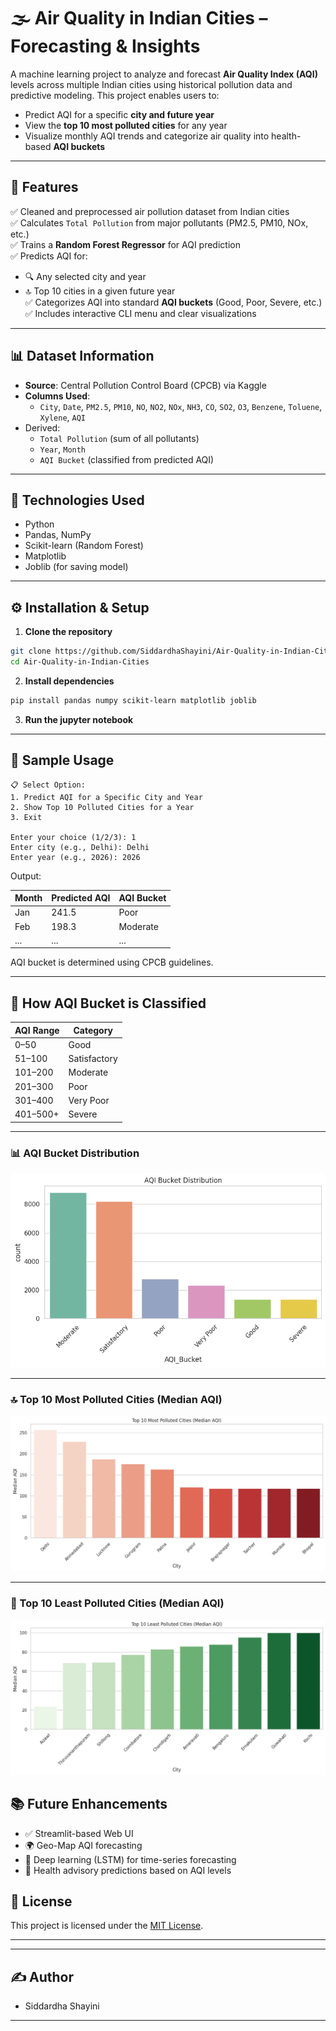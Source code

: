 # 🌫️ Air Quality in Indian Cities – Forecasting & Insights 

A machine learning project to analyze and forecast **Air Quality Index (AQI)** levels across multiple Indian cities using historical pollution data and predictive modeling. This project enables users to:
- Predict AQI for a specific **city and future year**
- View the **top 10 most polluted cities** for any year
- Visualize monthly AQI trends and categorize air quality into health-based **AQI buckets**

---

## 📌 Features

✅ Cleaned and preprocessed air pollution dataset from Indian cities  
✅ Calculates `Total Pollution` from major pollutants (PM2.5, PM10, NOx, etc.)  
✅ Trains a **Random Forest Regressor** for AQI prediction  
✅ Predicts AQI for:
- 🔍 Any selected city and year
- 🔝 Top 10 cities in a given future year  
✅ Categorizes AQI into standard **AQI buckets** (Good, Poor, Severe, etc.)  
✅ Includes interactive CLI menu and clear visualizations

---

## 📊 Dataset Information

- **Source**: Central Pollution Control Board (CPCB) via Kaggle  
- **Columns Used**:
  - `City`, `Date`, `PM2.5`, `PM10`, `NO`, `NO2`, `NOx`, `NH3`, `CO`, `SO2`, `O3`, `Benzene`, `Toluene`, `Xylene`, `AQI`
- Derived:
  - `Total Pollution` (sum of all pollutants)
  - `Year`, `Month`
  - `AQI Bucket` (classified from predicted AQI)

---

## 🧠 Technologies Used

- Python
- Pandas, NumPy
- Scikit-learn (Random Forest)
- Matplotlib
- Joblib (for saving model)

---

## ⚙️ Installation & Setup

1. **Clone the repository**
```bash
git clone https://github.com/SiddardhaShayini/Air-Quality-in-Indian-Cities.git
cd Air-Quality-in-Indian-Cities
````

2. **Install dependencies**

```bash
pip install pandas numpy scikit-learn matplotlib joblib
```

3. **Run the jupyter notebook**

---

## 🧪 Sample Usage

```
📋 Select Option:
1. Predict AQI for a Specific City and Year
2. Show Top 10 Polluted Cities for a Year
3. Exit

Enter your choice (1/2/3): 1
Enter city (e.g., Delhi): Delhi
Enter year (e.g., 2026): 2026
```

Output:

| Month | Predicted AQI | AQI Bucket |
| ----- | ------------- | ---------- |
| Jan   | 241.5         | Poor       |
| Feb   | 198.3         | Moderate   |
| ...   | ...           | ...        |

AQI bucket is determined using CPCB guidelines.

---

## 🧠 How AQI Bucket is Classified

| AQI Range | Category     |
| --------- | ------------ |
| 0–50      | Good         |
| 51–100    | Satisfactory |
| 101–200   | Moderate     |
| 201–300   | Poor         |
| 301–400   | Very Poor    |
| 401–500+  | Severe       |
---
### 📊 AQI Bucket Distribution

![AQI Bucket Distribution](https://github.com/SiddardhaShayini/Air-Quality-in-Indian-Cities/blob/main/screenshots/AQI%20Bucket%20Distribution.png)

---

### 🔝 Top 10 Most Polluted Cities (Median AQI)

![Top 10 Most Polluted Cities](https://github.com/SiddardhaShayini/Air-Quality-in-Indian-Cities/blob/main/screenshots/Top%2010%20Most%20Polluted%20Cities%20(Median%20AQI).png)

---

### 🌱 Top 10 Least Polluted Cities (Median AQI)

![Top 10 Least Polluted Cities](https://github.com/SiddardhaShayini/Air-Quality-in-Indian-Cities/blob/main/screenshots/Top%2010%20Least%20Polluted%20Cities%20(Median%20AQI).png)


## 📚 Future Enhancements

* ✅ Streamlit-based Web UI
* 🌍 Geo-Map AQI forecasting
* 🧠 Deep learning (LSTM) for time-series forecasting
* 🏥 Health advisory predictions based on AQI levels

## 📄 License

This project is licensed under the [MIT License](LICENSE).

---

-----

## ✍️ Author

- Siddardha Shayini

-----

